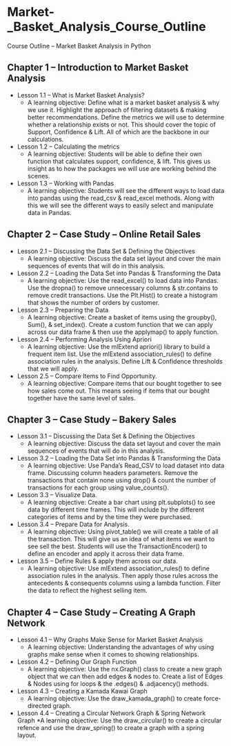 # Market-_Basket_Analysis_Course_Outline
Course Outline – Market Basket Analysis in Python

## Chapter 1 – Introduction to Market Basket Analysis
  * Lesson 1.1 – What is Market Basket Analysis?
      * A learning objective: Define what is a market basket analysis & why we use it. Highlight the approach of filtering datasets & making better recommendations. Define the metrics we will use to determine whether a relationship exists or not. This should cover the topic of Support, Confidence & Lift. All of which are the backbone in our calculations.
* Lesson 1.2 – Calculating the metrics
  * A learning objective: Students will be able to define their own function that calculates support, confidence, & lift. This gives us insight as to how the packages we will use are working behind the scenes.
* Lesson 1.3 – Working with Pandas
  * A learning objective: Students will see the different ways to load data into pandas using the read_csv & read_excel methods. Along with this we will see the different ways to easily select and manipulate data in Pandas.
    
## Chapter 2 – Case Study – Online Retail Sales
* Lesson 2.1 – Discussing the Data Set & Defining the Objectives
  * A learning objective: Discuss the data set layout and cover the main sequences of events that will do in this analysis.
* Lesson 2.2 – Loading the Data Set into Pandas & Transforming the Data
  * A learning objective: Use the read_excel() to load data into Pandas. Use the dropna() to remove unnecessary columns & str.contains to remove credit transactions. Use the Plt.Hist() to create a histogram that shows the number of orders by customer.
* Lesson 2.3 – Preparing the Data
  * A learning objective: Create a basket of items using the groupby(), Sum(), & set_index(). Create a custom function that we can apply across our data frame & then use the applymap() to apply function.
* Lesson 2.4 – Performing Analysis Using Apriori
  * A learning objective: Use the mlExtend apriori() library to build a frequent item list. Use the mlExtend association_rules() to define association rules in the analysis. Define Lift & Confidence thresholds that we will apply.
* Lesson 2.5 – Compare Items to Find Opportunity.
  * A learning objective: Compare items that our bought together to see how sales come out. This means seeing if items that our bought together have the same level of sales.
  
## Chapter 3 – Case Study – Bakery Sales
* Lesson 3.1 – Discussing the Data Set & Defining the Objectives
  * A learning objective: Discuss the data set layout and cover the main sequences of events that will do in this analysis.
* Lesson 3.2 – Loading the Data Set into Pandas & Transforming the Data
  * A learning objective: Use Panda’s Read_CSV to load dataset into data frame. Discussing column headers parameters. Remove the transactions that contain none using drop() & count the number of transactions for each group using value_counts().
* Lesson 3.3 – Visualize Data.
  * A learning objective: Create a bar chart using plt.subplots() to see data by different time frames. This will include by the different categories of items and by the time they were purchased.
* Lesson 3.4 – Prepare Data for Analysis. 
  * A learning objective: Using pivot_table() we will create a table of all the transaction. This will give us an idea of what items we want to see sell the best. Students will use the TransactionEncoder() to define an encoder and apply it across their data frame.
* Lesson 3.5 – Define Rules & apply them across our data.
  * A learning objective: Use mlExtend association_rules() to define association rules in the analysis. Then apply those rules across the antecedents & consequents columns using a lambda function. Filter the data to reflect the highest selling item.

## Chapter 4 – Case Study – Creating A Graph Network
* Lesson 4.1 – Why Graphs Make Sense for Market Basket Analysis
  * A learning objective: Understanding the advantages of why using graphs make sense when it comes to showing relationships.
* Lesson 4.2 – Defining Our Graph Function
  * A learning objective: Use the nx.Graph() class to create a new graph object that we can then add edges & nodes to. Create a list of Edges & Nodes using for loops & the .edges() & .adjacency() methods.
* Lesson 4.3 – Creating a Kamada Kawai Graph
  * A learning objective: Use the draw_kamada_graph() to create force-directed graph.
* Lesson 4.4 – Creating a Circular Network Graph & Spring Network Graph
  *A learning objective: Use the draw_circular() to create a circular refence  and use the draw_spring() to create a graph with a spring layout.
